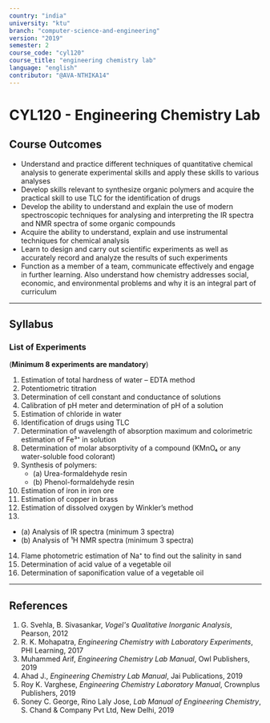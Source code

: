```yaml
---
country: "india"
university: "ktu"
branch: "computer-science-and-engineering"
version: "2019"
semester: 2
course_code: "cyl120"
course_title: "engineering chemistry lab"
language: "english"
contributor: "@AVA-NTHIKA14"
---
```


# CYL120 - Engineering Chemistry Lab

## Course Outcomes

- Understand and practice different techniques of quantitative chemical analysis to generate experimental skills and apply these skills to various analyses  
- Develop skills relevant to synthesize organic polymers and acquire the practical skill to use TLC for the identification of drugs  
- Develop the ability to understand and explain the use of modern spectroscopic techniques for analysing and interpreting the IR spectra and NMR spectra of some organic compounds  
- Acquire the ability to understand, explain and use instrumental techniques for chemical analysis  
- Learn to design and carry out scientific experiments as well as accurately record and analyze the results of such experiments  
- Function as a member of a team, communicate effectively and engage in further learning. Also understand how chemistry addresses social, economic, and environmental problems and why it is an integral part of curriculum  

---

## Syllabus

### List of Experiments  
(**Minimum 8 experiments are mandatory**)

1. Estimation of total hardness of water – EDTA method  
2. Potentiometric titration  
3. Determination of cell constant and conductance of solutions  
4. Calibration of pH meter and determination of pH of a solution  
5. Estimation of chloride in water  
6. Identification of drugs using TLC  
7. Determination of wavelength of absorption maximum and colorimetric estimation of Fe³⁺ in solution  
8. Determination of molar absorptivity of a compound (KMnO₄ or any water-soluble food colorant)  
9. Synthesis of polymers:  
   - (a) Urea-formaldehyde resin  
   - (b) Phenol-formaldehyde resin  
10. Estimation of iron in iron ore  
11. Estimation of copper in brass  
12. Estimation of dissolved oxygen by Winkler’s method  
13.  
   - (a) Analysis of IR spectra (minimum 3 spectra)  
   - (b) Analysis of ¹H NMR spectra (minimum 3 spectra)  
14. Flame photometric estimation of Na⁺ to find out the salinity in sand  
15. Determination of acid value of a vegetable oil  
16. Determination of saponification value of a vegetable oil  

---

## References

1. G. Svehla, B. Sivasankar, *Vogel's Qualitative Inorganic Analysis*, Pearson, 2012  
2. R. K. Mohapatra, *Engineering Chemistry with Laboratory Experiments*, PHI Learning, 2017  
3. Muhammed Arif, *Engineering Chemistry Lab Manual*, Owl Publishers, 2019  
4. Ahad J., *Engineering Chemistry Lab Manual*, Jai Publications, 2019  
5. Roy K. Varghese, *Engineering Chemistry Laboratory Manual*, Crownplus Publishers, 2019  
6. Soney C. George, Rino Laly Jose, *Lab Manual of Engineering Chemistry*, S. Chand & Company Pvt Ltd, New Delhi, 2019  
